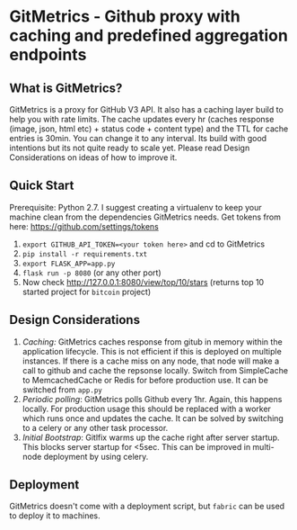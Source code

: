 # GitMetrics - Github proxy with caching and predefined aggregation endpoints


## What is GitMetrics?
GitMetrics is a proxy for GitHub V3 API. It also has a caching layer build to help you with rate limits. The cache updates every hr (caches response (image, json, html etc) + status code + content type) and the TTL for cache entries is 30min. You can change it to any interval. Its build with good intentions but its not quite ready to scale yet. Please read Design Considerations on ideas of how to improve it.

## Quick Start
Prerequisite: Python 2.7. I suggest creating a virtualenv to keep your machine clean from the dependencies GitMetrics needs. Get tokens from here: https://github.com/settings/tokens

1. `export GITHUB_API_TOKEN=<your token here>` and cd to GitMetrics
2. `pip install -r requirements.txt`
3. `export FLASK_APP=app.py`
4. `flask run -p 8080` (or any other port)
5. Now check http://127.0.0.1:8080/view/top/10/stars (returns top 10 started project for `bitcoin` project)

## Design Considerations

1. *Caching:* GitMetrics caches response from gitub in memory within the application lifecycle. This is not efficient if this is deployed on multiple instances. If there is a cache miss on any node, that node will make a call to github and cache the repsonse locally. Switch from SimpleCache to MemcachedCache or Redis for before production use. It can be switched from `app.py`
2. *Periodic polling*: GitMetrics polls Github every 1hr. Again, this happens locally. For production usage this should be replaced with a worker which runs once and updates the cache. It can be solved by switching to a celery or any other task processor.
3. *Initial Bootstrap*: Gitlfix warms up the cache right after server startup. This blocks server startup for <5sec. This can be improved in multi-node deployment by using celery.

## Deployment

GitMetrics doesn't come with a deployment script, but `fabric` can be used to deploy it to machines.